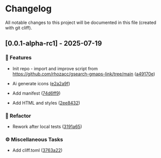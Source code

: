 # Changelog

All notable changes to this project will be documented in this file (created with git cliff).

## [0.0.1-alpha-rc1] - 2025-07-19

### 🚀 Features


- Init repo - import and improve script from https://github.com/rhozacc/gsearch-gmaps-link/tree/main ([a49170e](https://github.com/amasotti/gmaps-link/commit/a49170e62f04cc0668eb424476296de20ebed8cf))

- Ai generate icons ([e2a2a9f](https://github.com/amasotti/gmaps-link/commit/e2a2a9f8ca6f2ac67d6ffc0d4edcf9285e0c6ff4))

- Add manifest ([74d6ff9](https://github.com/amasotti/gmaps-link/commit/74d6ff9c7c76c5650963b2cde17069bcf3320902))

- Add HTML and styles ([2ee8432](https://github.com/amasotti/gmaps-link/commit/2ee8432508869a5531e62ed95c08c22e0a1724c8))

### 🚜 Refactor


- Rework after local tests ([3191a65](https://github.com/amasotti/gmaps-link/commit/3191a6504811db4555a11706865eb0aa4f8e3075))

### ⚙️ Miscellaneous Tasks


- Add cliff.toml ([3763a22](https://github.com/amasotti/gmaps-link/commit/3763a22e3cc9cdc23ceb1358030a872b601f4891))

<!-- generated by git-cliff -->
